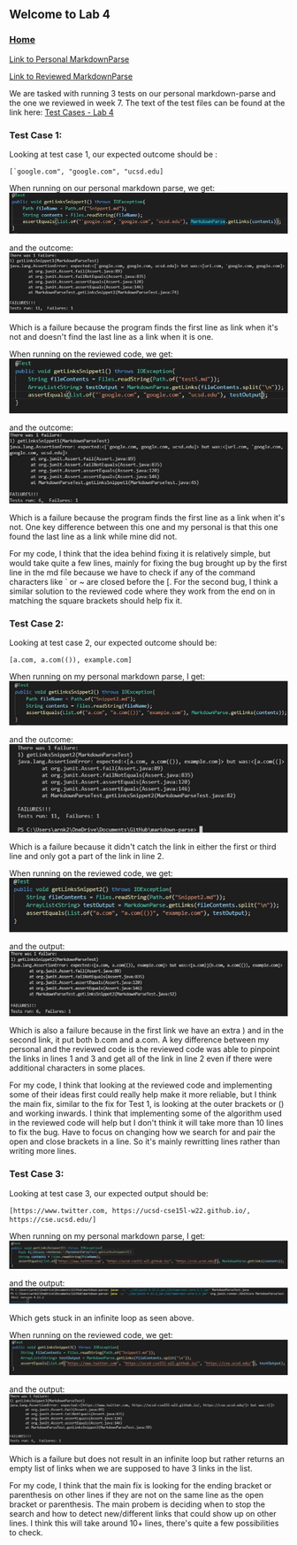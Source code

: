 ## Welcome to Lab 4

### [Home](https://ank010.github.io/cse15l-lab-reports/index.html)

[Link to Personal MarkdownParse](https://github.com/ank010/markdown-parse)

[Link to Reviewed MarkdownParse](https://github.com/maotcha/markdown-parse)

We are tasked with running 3 tests on our personal markdown-parse and the one we reviewed in week 7. The text of the test files can be found at the link here:
[Test Cases - Lab 4](https://ucsd-cse15l-w22.github.io/week/week8/)

### Test Case 1:
Looking at test case 1, our expected outcome should be :
```
[`google.com", "google.com", "ucsd.edu]
```

When running on our personal markdown parse, we get:
![Test Snippet1](Lab4-1.jpg)

and the outcome:
![Test Snippet1](Lab4-2.jpg)

Which is a failure because the program finds the first line as link when it's not and doesn't find the last line as a link when it is one. 

When running on the reviewed code, we get:
![Test Snippet1](Lab4-3.jpg)

and the outcome:
![Test Snippet1](Lab4-4.jpg)

Which is a failure because the program finds the first line as a link when it's not. One key difference between this one and my personal is that this one found the last line as a link while mine did not. 

For my code, I think that the idea behind fixing it is relatively simple, but would take quite a few lines, mainly for fixing the bug brought up by the first line in the md file because we have to check if any of the command characters like ` or ~ are closed before the [. For the second bug, I think a similar solution to the reviewed code where they work from the end on in matching the square brackets should help fix it. 

### Test Case 2:
Looking at test case 2, our expected outcome should be: 
```
[a.com, a.com(()), example.com]
```

When running on my personal markdown parse, I get:
![Test Snippet2](Lab4-5.jpg)

and the outcome:
![Test Snippet2](Lab4-6.jpg)

Which is a failure because it didn't catch the link in either the first or third line and only got a part of the link in line 2. 

When running on the reviewed code, we get:
![Test Snippet2](Lab4-7.jpg)

and the output:
![Test Snippet2](Lab4-8.jpg)

Which is also a failure because in the first link we have an extra ) and in the second link, it put both b.com and a.com. A key difference between my personal and the reviewed code is the reviewed code was able to pinpoint the links in lines 1 and 3 and get all of the link in line 2 even if there were additional characters in some places. 

For my code, I think that looking at the reviewed code and implementing some of their ideas first could really help make it more reliable, but I think the main fix, similar to the fix for Test 1, is looking at the outer brackets or () and working inwards. I think that implementing some of the algorithm used in the reviewed code will help but I don't think it will take more than 10 lines to fix the bug. Have to focus on changing how we search for and pair the open and close brackets in a line. So it's mainly rewritting lines rather than writing more lines. 

### Test Case 3:
Looking at test case 3, our expected output should be: 
```
[https://www.twitter.com, https://ucsd-cse15l-w22.github.io/, https://cse.ucsd.edu/]
```

When running on my personal markdown parse, I get: 
![Test Snippet3](Lab4-9.jpg)

and the output:
![Test Snippet3](Lab4-10.jpg)

Which gets stuck in an infinite loop as seen above. 

When running on the reviewed code, we get:
![Test Snippet3](Lab4-11.jpg)

and the output:
![Test Snippet3](Lab4-12.jpg)

Which is a failure but does not result in an infinite loop but rather returns an empty list of links when we are supposed to have 3 links in the list. 

For my code, I think that the main fix is looking for the ending bracket or parenthesis on other lines if they are not on the same line as the open bracket or parenthesis. The main probem is deciding when to stop the search and how to detect new/different links that could show up on other lines. I think this will take around 10+ lines, there's quite a few possibilities to check. 


